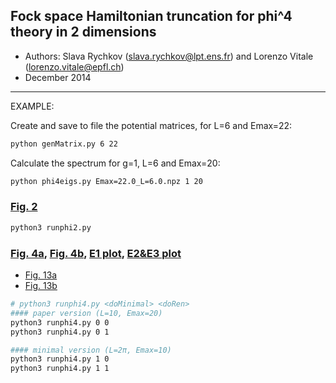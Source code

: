 ## Fock space Hamiltonian truncation for phi^4 theory in 2 dimensions
- Authors: Slava Rychkov (slava.rychkov@lpt.ens.fr) and Lorenzo Vitale (lorenzo.vitale@epfl.ch)                                      
- December 2014                                                             
---

EXAMPLE:

Create and save to file the potential matrices, for L=6 and Emax=22:
```bash
python genMatrix.py 6 22
```
Calculate the spectrum for g=1, L=6 and Emax=20:
```bash
python phi4eigs.py Emax=22.0_L=6.0.npz 1 20
```

### [Fig. 2](https://github.com/janice-cat/QFT/blob/master/plots/reproduce_fig2_raw_phi2.pdf)
```bash
python3 runphi2.py
```

### [Fig. 4a](https://github.com/janice-cat/QFT/blob/master/plots/reproduce_fig4a_raw_phi4.pdf), [Fig. 4b](https://github.com/janice-cat/QFT/blob/master/plots/reproduce_fig4b_raw_phi4_fit.pdf), [E1 plot](https://github.com/janice-cat/QFT/blob/master/plots/reproduce_fig4b_E1_SSB_raw_phi4.pdf), [E2&E3 plot](https://github.com/janice-cat/QFT/blob/master/plots/reproduce_fig4b_E2E3_raw_phi4_fit.pdf)
- [Fig. 13a](https://github.com/janice-cat/QFT/blob/master/plots/reproduce_fig13a_raw_phi4.pdf)
- [Fig. 13b](https://github.com/janice-cat/QFT/blob/master/plots/reproduce_fig13b_raw_phi4.pdf)
```bash
# python3 runphi4.py <doMinimal> <doRen>
#### paper version (L=10, Emax=20)
python3 runphi4.py 0 0
python3 runphi4.py 0 1
```


```bash
#### minimal version (L=2π, Emax=10)
python3 runphi4.py 1 0
python3 runphi4.py 1 1
```
